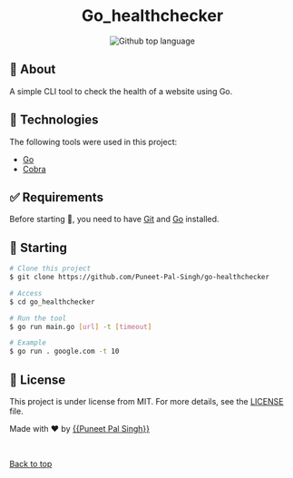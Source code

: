 <h1 align="center">Go_healthchecker</h1>

<p align="center">
  <img alt="Github top language" src="https://img.shields.io/github/languages/top/Puneet-Pal-Singh/go_healthchecker?color=56BEB8">

</p>

## :dart: About ##

A simple CLI tool to check the health of a website using Go.

<!-- ## :sparkles: Features ##

:heavy_check_mark: Feature 1;\
:heavy_check_mark: Feature 2;\
:heavy_check_mark: Feature 3; -->

## :rocket: Technologies ##

The following tools were used in this project:

- [Go](https://go.dev/)
- [Cobra](https://github.com/spf13/cobra)

## :white_check_mark: Requirements ##

Before starting :checkered_flag:, you need to have [Git](https://git-scm.com) and [Go](https://go.dev/) installed.

## :checkered_flag: Starting ##

```bash
# Clone this project
$ git clone https://github.com/Puneet-Pal-Singh/go-healthchecker

# Access
$ cd go_healthchecker

# Run the tool
$ go run main.go [url] -t [timeout]

# Example
$ go run . google.com -t 10
```

## :memo: License ##

This project is under license from MIT. For more details, see the [LICENSE](LICENSE.md) file.


Made with :heart: by <a href="https://github.com/Puneet-Pal-Singh" target="_blank">{{Puneet Pal Singh}}</a>

&#xa0;

<a href="#top">Back to top</a>
